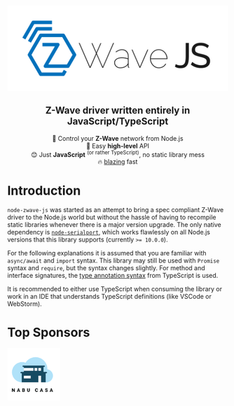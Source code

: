 ![node-zwave-js](_images/logo.svg)

<h2 align="center">Z-Wave driver written entirely in JavaScript/TypeScript</h2>

<p align="center">
  📡 Control your <b>Z-Wave</b> network from Node.js<br />
  👶 Easy <b>high-level</b> API<br />
  😊 Just <b>JavaScript</b> <sup>(or rather TypeScript)</sup>, no static library mess<br />
  🔥 <a href="https://twitter.com/acdlite/status/974390255393505280" target="_blank">blazing</a> fast
</p>

# Introduction

`node-zwave-js` was started as an attempt to bring a spec compliant Z-Wave driver to the Node.js world but without the hassle of having to recompile static libraries whenever there is a major version upgrade. The only native dependency is [`node-serialport`](https://serialport.io/), which works flawlessly on all Node.js versions that this library supports (currently `>= 10.0.0`). <!--This means that `node-zwave-js` works on every Node.js version that is supported by `node-serialport` (currently `>= 8.6.0`).-->

For the following explanations it is assumed that you are familiar with `async/await` and `import` syntax. This library may still be used with `Promise` syntax and `require`, but the syntax changes slightly. For method and interface signatures, the [type annotation syntax](https://www.typescriptlang.org/docs/handbook/basic-types.html) from TypeScript is used.

It is recommended to either use TypeScript when consuming the library or work in an IDE that understands TypeScript definitions (like VSCode or WebStorm).

# Top Sponsors

<p>
  <a href="https://www.nabucasa.com/" target="_blank"><img src="sponsors/nabucasa.png" width="120" alt="Nabu Casa" /></a>
</p>

<!--
TODO: Move all this to the documentation
## Development

This project requires a lot of boilerplate code. To help creating it, we use the project snippets extension for VSCode.

When making changes or adding tests, make sure they run with `npm t`.

### Implementing a Command Class

1. Create a file in `src/lib/commandclass/` named `<cc-name>CC.ts`
1. Generate the basic structure of the Command Class with the `zwcc` snippet.
1. For each command the Command Class implements, use the `zwcccmd` snippet to generate and implement the command structure.

    - The command should be named `<cc-name>CC<command-name>`, where `<command-name>` is the name of the command as defined in the `<cc-name>Commands` enumeration.
    - The `<cc-name>CC<command-name>Options` interface and the `serialize()` override are only necessary if the command is meant to be sent. Use `CCCommandOptions` if the command accepts no extra parameters.
    - For commands that are only meant to be received (i.e. `XYZReport`), you should use the `zwccreport` snippet instead.

1. Add tests in `<cc-name>CC.test.ts`

You can check which command classes are missing in https://github.com/AlCalzone/node-zwave-js/issues/6.

### Implementing a message class

1. Create a file in `src/lib/driver/` or `src/lib/controller` (depending on where it belongs) named `<function-id>Messages.ts`
1. Generate the basic structure of the message class with the `zwmsg` snippet. Depending on the message, a `Request` and/or a `Response` may be necessary
1. Implement the possible constructor signatures
1. Implement `serialize` for all commands we can send
1. Implement `deserialize` for all commands we can decode
1. Add tests in `<function-id>Messages.test.ts`
    - The `zwmsgtest` snippet contains the basic test structure, which must be provided at least
    - Add additional tests as necessary

### Test run

0. Enable sourceMaps in `tsconfig.json` if required
1. Build the project with `npm run build` or uncomment the build step in `.vscode/launch.json`
1. Edit `test/run.js` as necessary
1. Press <kbd>F5</kbd>
-->
